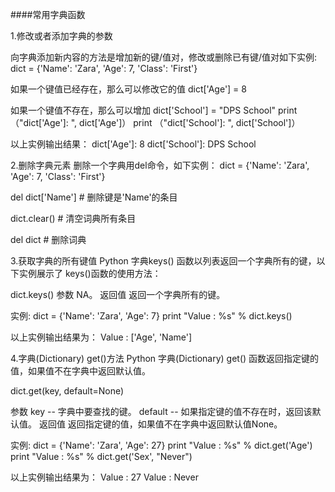 ####常用字典函数

1.修改或者添加字典的参数

向字典添加新内容的方法是增加新的键/值对，修改或删除已有键/值对如下实例:
dict = {'Name': 'Zara', 'Age': 7, 'Class': 'First'}

如果一个键值已经存在，那么可以修改它的值
dict['Age'] = 8

如果一个键值不存在，那么可以增加
dict['School'] = "DPS School"
print （"dict['Age']: ", dict['Age']）
print （"dict['School']: ", dict['School']）


以上实例输出结果：
dict['Age']:  8
dict['School']:  DPS School


2.删除字典元素
删除一个字典用del命令，如下实例：
dict = {'Name': 'Zara', 'Age': 7, 'Class': 'First'}

del dict['Name'] # 删除键是'Name'的条目

dict.clear()     # 清空词典所有条目

del dict        # 删除词典



3.获取字典的所有键值
Python 字典keys() 函数以列表返回一个字典所有的键，以下实例展示了 keys()函数的使用方法：

dict.keys()
参数
NA。
返回值
返回一个字典所有的键。

实例:
dict = {'Name': 'Zara', 'Age': 7}
print "Value : %s" %  dict.keys()


以上实例输出结果为：
Value : ['Age', 'Name']


4.字典(Dictionary) get()方法
Python 字典(Dictionary) get() 函数返回指定键的值，如果值不在字典中返回默认值。

dict.get(key, default=None)

参数
key -- 字典中要查找的键。
default -- 如果指定键的值不存在时，返回该默认值。
返回值
返回指定键的值，如果值不在字典中返回默认值None。

实例:
dict = {'Name': 'Zara', 'Age': 27}
print "Value : %s" %  dict.get('Age')
print "Value : %s" %  dict.get('Sex', "Never")

以上实例输出结果为：
Value : 27
Value : Never